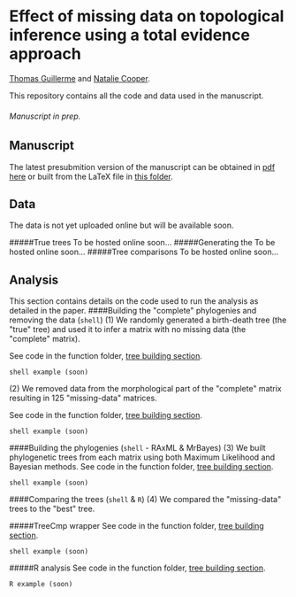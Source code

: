 # Effect of missing data on topological inference using a total evidence approach
[Thomas Guillerme](http://tguillerme.github.io) and [Natalie Cooper](https://www.tcd.ie/Zoology/research/ncooper/nataliecooper.php).

This repository contains all the code and data used in the manuscript.
###### Manuscript in prep.

## Manuscript
The latest presubmition version of the manuscript can be obtained in [pdf here](https://github.com/TGuillerme/Total_Evidence_Method-Missing_data/blob/master/Manuscript/TEM_draft.pdf) or built from the LaTeX file in [this folder](https://github.com/TGuillerme/Total_Evidence_Method-Missing_data/tree/master/Manuscript).

## Data
The data is not yet uploaded online but will be available soon.

#####True trees
To be hosted online soon...
#####Generating the
To be hosted online soon...
#####Tree comparisons
To be hosted online soon...


## Analysis
This section contains details on the code used to run the analysis as detailed in the paper.
####Building the "complete" phylogenies and removing the data (`shell`)
(1) We randomly generated a birth-death tree (the "true" tree) and used it to infer a matrix with no missing data (the "complete" matrix).

See code in the function folder, [tree building section](https://github.com/TGuillerme/Total_Evidence_Method-Missing_data/tree/master/Functions/TreeBuilding).
```
shell example (soon)
```

(2) We removed data from the morphological part of the "complete" matrix resulting in 125 "missing-data" matrices.

See code in the function folder, [tree building section](https://github.com/TGuillerme/Total_Evidence_Method-Missing_data/tree/master/Functions/TreeBuilding).
```
shell example (soon)
```

####Building the phylogenies (`shell` - RAxML & MrBayes)
(3) We built phylogenetic trees from each matrix using both Maximum Likelihood and Bayesian methods.
See code in the function folder, [tree building section](https://github.com/TGuillerme/Total_Evidence_Method-Missing_data/tree/master/Functions/TreeBuilding).
```
shell example (soon)
```

####Comparing the trees (`shell` & `R`)
(4) We compared the "missing-data" trees to the "best" tree.

#####TreeCmp wrapper
See code in the function folder, [tree building section](https://github.com/TGuillerme/Total_Evidence_Method-Missing_data/tree/master/Functions/TreeComparisons).
```
shell example (soon)
```

#####R analysis
See code in the function folder, [tree building section](https://github.com/TGuillerme/Total_Evidence_Method-Missing_data/tree/master/Functions/TreeComparisons).
```
R example (soon)
```
